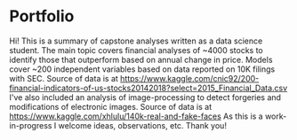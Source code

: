 # Portfolio
Hi! This is a summary of capstone analyses written as a data science student. The main topic covers financial analyses of ~4000 stocks to identify those that outperform based on annual change in price. Models cover ~200 independent variables based on data reported on 10K filings with SEC. Source of data is at https://www.kaggle.com/cnic92/200-financial-indicators-of-us-stocks20142018?select=2015_Financial_Data.csv I've also included an analysis of image-processing to detect forgeries and modifications of electronic images. Source of data is at https://www.kaggle.com/xhlulu/140k-real-and-fake-faces
 As this is a work-in-progress I welcome ideas, observations, etc. Thank you!
